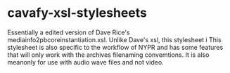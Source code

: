 cavafy-xsl-stylesheets
======================
Essentially a edited version of Dave Rice's mediainfo2pbcoreinstantiation.xsl. Unlike Dave's xsl, this stylesheet i
This stylesheet is also specific to the workflow of NYPR and has some features that will only work with the archives filenaming convemtions. It is also meanonly for use with audio wave files and not video.
